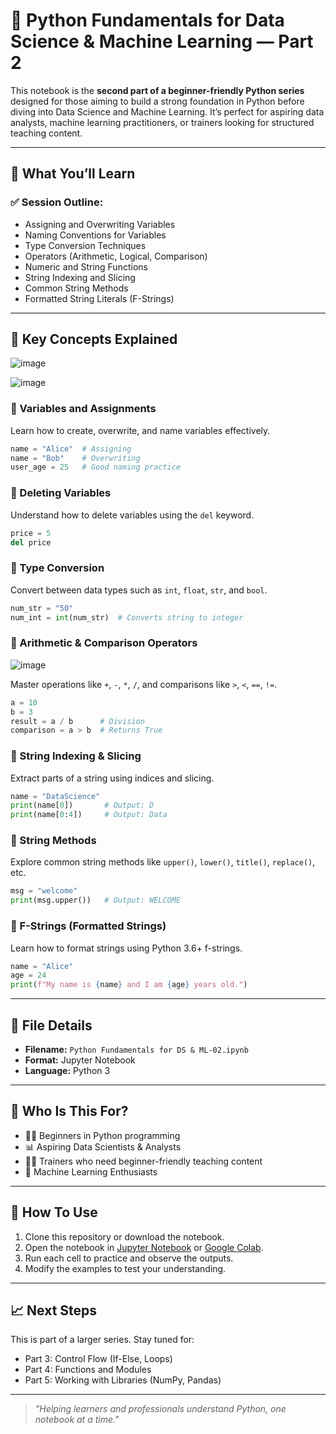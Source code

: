 # 🐍 Python Fundamentals for Data Science & Machine Learning — Part 2

This notebook is the **second part of a beginner-friendly Python series** designed for those aiming to build a strong foundation in Python before diving into Data Science and Machine Learning. It’s perfect for aspiring data analysts, machine learning practitioners, or trainers looking for structured teaching content.

---

## 🧠 What You’ll Learn

### ✅ Session Outline:
- Assigning and Overwriting Variables
- Naming Conventions for Variables
- Type Conversion Techniques
- Operators (Arithmetic, Logical, Comparison)
- Numeric and String Functions
- String Indexing and Slicing
- Common String Methods
- Formatted String Literals (F-Strings)

---

## 📘 Key Concepts Explained

![image](https://github.com/user-attachments/assets/8cbcef7c-855f-40e7-b3ce-58bd109a6497)

![image](https://github.com/user-attachments/assets/def56514-606d-4759-bab2-0b5f64d60a87)

### 🔹 Variables and Assignments
Learn how to create, overwrite, and name variables effectively.

```python
name = "Alice"  # Assigning
name = "Bob"    # Overwriting
user_age = 25   # Good naming practice
```

### 🔹 Deleting Variables
Understand how to delete variables using the `del` keyword.

```python
price = 5
del price
```

### 🔹 Type Conversion
Convert between data types such as `int`, `float`, `str`, and `bool`.

```python
num_str = "50"
num_int = int(num_str)  # Converts string to integer
```

### 🔹 Arithmetic & Comparison Operators
![image](https://github.com/user-attachments/assets/e8d0fc3e-e00f-46b5-b7e6-1abec3fd3b64)

Master operations like `+`, `-`, `*`, `/`, and comparisons like `>`, `<`, `==`, `!=`.

```python
a = 10
b = 3
result = a / b      # Division
comparison = a > b  # Returns True
```

### 🔹 String Indexing & Slicing
Extract parts of a string using indices and slicing.

```python
name = "DataScience"
print(name[0])       # Output: D
print(name[0:4])     # Output: Data
```

### 🔹 String Methods
Explore common string methods like `upper()`, `lower()`, `title()`, `replace()`, etc.

```python
msg = "welcome"
print(msg.upper())   # Output: WELCOME
```

### 🔹 F-Strings (Formatted Strings)
Learn how to format strings using Python 3.6+ f-strings.

```python
name = "Alice"
age = 24
print(f"My name is {name} and I am {age} years old.")
```

---

## 📂 File Details

- **Filename:** `Python Fundamentals for DS & ML-02.ipynb`
- **Format:** Jupyter Notebook
- **Language:** Python 3

---

## 📌 Who Is This For?

- 🧑‍🎓 Beginners in Python programming
- 📊 Aspiring Data Scientists & Analysts
- 👨‍🏫 Trainers who need beginner-friendly teaching content
- 🧪 Machine Learning Enthusiasts

---

## 🚀 How To Use

1. Clone this repository or download the notebook.
2. Open the notebook in [Jupyter Notebook](https://jupyter.org/) or [Google Colab](https://colab.research.google.com/).
3. Run each cell to practice and observe the outputs.
4. Modify the examples to test your understanding.

---

## 📈 Next Steps

This is part of a larger series. Stay tuned for:

- Part 3: Control Flow (If-Else, Loops)
- Part 4: Functions and Modules
- Part 5: Working with Libraries (NumPy, Pandas)

---

> _"Helping learners and professionals understand Python, one notebook at a time."_


